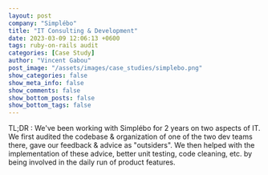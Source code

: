 ```yaml
---
layout: post
company: "Simplébo"
title: "IT Consulting & Development"
date: 2023-03-09 12:06:13 +0600
tags: ruby-on-rails audit
categories: [Case Study]
author: "Vincent Gabou"
post_image: "/assets/images/case_studies/simplebo.png"
show_categories: false
show_meta_info: false
show_comments: false
show_bottom_posts: false
show_bottom_tags: false
---
```


TL;DR : We've been working with Simplébo for 2 years on two aspects of IT. We first audited the codebase & organization of one of the two dev teams there, gave our feedback & advice as "outsiders". We then helped with the implementation of these advice, better unit testing, code cleaning, etc. by being involved in the daily run of product features.
